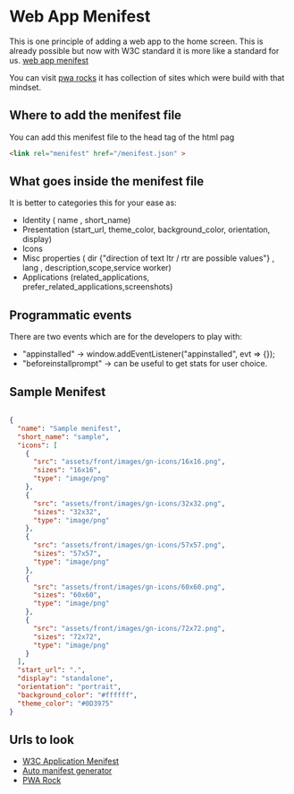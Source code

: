 # Web App Menifest

This is one principle of adding a web app to the home screen. This is already possible but now with
W3C standard it is more like a standard for us. [web app menifest](https://www.w3.org/TR/appmanifest/)

You can visit [pwa rocks](https://pwa.rocks/) it has collection of sites which were build with that mindset.

## Where to add the menifest file

You can add this menifest file to the head tag of the html pag

```html
<link rel="menifest" href="/menifest.json" >
````

## What goes inside the menifest file

It is better to categories this for your ease as:

- Identity ( name , short_name)
- Presentation (start_url, theme_color, background_color, orientation, display)
- Icons
- Misc properties ( dir {"direction of text ltr / rtr are possible values"} , lang , description,scope,service worker)
- Applications (related_applications, prefer_related_applications,screenshots)

## Programmatic events

There are two events which are for the developers to play with:

- "appinstalled" -> window.addEventListener("appinstalled", evt => {});
- "beforeinstallprompt" -> can be useful to get stats for user choice.

## Sample Menifest

```json

{
  "name": "Sample menifest",
  "short_name": "sample",
  "icons": [
    {
      "src": "assets/front/images/gn-icons/16x16.png",
      "sizes": "16x16",
      "type": "image/png"
    },
    {
      "src": "assets/front/images/gn-icons/32x32.png",
      "sizes": "32x32",
      "type": "image/png"
    },
    {
      "src": "assets/front/images/gn-icons/57x57.png",
      "sizes": "57x57",
      "type": "image/png"
    },
    {
      "src": "assets/front/images/gn-icons/60x60.png",
      "sizes": "60x60",
      "type": "image/png"
    },
    {
      "src": "assets/front/images/gn-icons/72x72.png",
      "sizes": "72x72",
      "type": "image/png"
    }
  ],
  "start_url": ".",
  "display": "standalone",
  "orientation": "portrait",
  "background_color": "#ffffff",
  "theme_color": "#0D3975"
}

```

## Urls to look

- [W3C Application Menifest](https://www.w3.org/TR/appmanifest/)
- [Auto manifest generator](https://realfavicongenerator.net/)
- [PWA Rock](https://pwa.rocks/)